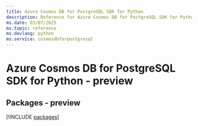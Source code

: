 ```yaml
---
title: Azure Cosmos DB for PostgreSQL SDK for Python
description: Reference for Azure Cosmos DB for PostgreSQL SDK for Python
ms.date: 03/07/2025
ms.topic: reference
ms.devlang: python
ms.service: cosmosdbforpostgresql
---
```

# Azure Cosmos DB for PostgreSQL SDK for Python - preview
## Packages - preview
[!INCLUDE [packages](cosmos-db-for-postgresql-index.md)]